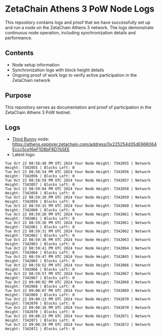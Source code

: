 # ZetaChain Athens 3 PoW Node Logs
This repository contains logs and proof that we have successfully set up and run a node on the ZetaChain Athens 3 network. The logs demonstrate continuous node operation, including synchronization details and performance.

## Contents
- Node setup information
- Synchronization logs with block height details
- Ongoing proof of work logs to verify active participation in the ZetaChain network

## Purpose
This repository serves as documentation and proof of participation in the ZetaChain Athens 3 PoW testnet.

## Logs

- [Third Bunny](https://thirdbunny.xyz/) node: https://athens.explorer.zetachain.com/address/0x225254d35dE666064Eccc5ce16eF1D8bF8D7b5EE
- Latest logs:
```
Tue Oct 22 08:58:48 PM UTC 2024 Your Node Height: 7342055 | Network Height: 7342055 | Blocks Left: 0
Tue Oct 22 08:58:54 PM UTC 2024 Your Node Height: 7342056 | Network Height: 7342056 | Blocks Left: 0
Tue Oct 22 08:58:59 PM UTC 2024 Your Node Height: 7342057 | Network Height: 7342057 | Blocks Left: 0
Tue Oct 22 08:59:04 PM UTC 2024 Your Node Height: 7342058 | Network Height: 7342058 | Blocks Left: 0
Tue Oct 22 08:59:10 PM UTC 2024 Your Node Height: 7342059 | Network Height: 7342059 | Blocks Left: 0
Tue Oct 22 08:59:15 PM UTC 2024 Your Node Height: 7342060 | Network Height: 7342060 | Blocks Left: 0
Tue Oct 22 08:59:20 PM UTC 2024 Your Node Height: 7342061 | Network Height: 7342061 | Blocks Left: 0
Tue Oct 22 08:59:26 PM UTC 2024 Your Node Height: 7342061 | Network Height: 7342061 | Blocks Left: 0
Tue Oct 22 08:59:31 PM UTC 2024 Your Node Height: 7342062 | Network Height: 7342062 | Blocks Left: 0
Tue Oct 22 08:59:36 PM UTC 2024 Your Node Height: 7342063 | Network Height: 7342063 | Blocks Left: 0
Tue Oct 22 08:59:41 PM UTC 2024 Your Node Height: 7342064 | Network Height: 7342064 | Blocks Left: 0
Tue Oct 22 08:59:47 PM UTC 2024 Your Node Height: 7342065 | Network Height: 7342065 | Blocks Left: 0
Tue Oct 22 08:59:52 PM UTC 2024 Your Node Height: 7342066 | Network Height: 7342066 | Blocks Left: 0
Tue Oct 22 08:59:57 PM UTC 2024 Your Node Height: 7342067 | Network Height: 7342067 | Blocks Left: 0
Tue Oct 22 09:00:02 PM UTC 2024 Your Node Height: 7342068 | Network Height: 7342068 | Blocks Left: 0
Tue Oct 22 09:00:07 PM UTC 2024 Your Node Height: 7342069 | Network Height: 7342069 | Blocks Left: 0
Tue Oct 22 09:00:13 PM UTC 2024 Your Node Height: 7342070 | Network Height: 7342070 | Blocks Left: 0
Tue Oct 22 09:00:18 PM UTC 2024 Your Node Height: 7342070 | Network Height: 7342070 | Blocks Left: 0
Tue Oct 22 09:00:23 PM UTC 2024 Your Node Height: 7342071 | Network Height: 7342071 | Blocks Left: 0
Tue Oct 22 09:00:29 PM UTC 2024 Your Node Height: 7342072 | Network Height: 7342072 | Blocks Left: 0
```
